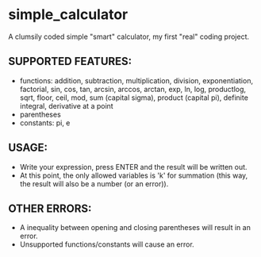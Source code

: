 # simple_calculator

A clumsily coded simple "smart" calculator, my first "real" coding project.

## SUPPORTED FEATURES:
* functions: addition, subtraction, multiplication, division, exponentiation, factorial, sin, cos, tan, arcsin, arccos, arctan, exp, ln, log, productlog, sqrt, floor, ceil, mod, sum (capital sigma), product (capital pi), definite integral, derivative at a point
* parentheses
* constants: pi, e

## USAGE:
* Write your expression, press ENTER and the result will be written out.
* At this point, the only allowed variables is 'k' for summation (this way, the result will also be a number (or an error)).

## OTHER ERRORS:
* A inequality between opening and closing parentheses will result in an error.
* Unsupported functions/constants will cause an error.
